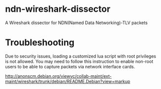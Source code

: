 # ndn-wireshark-dissector
A Wireshark dissector for NDN(Named Data Networking)-TLV packets

# Troubleshooting
Due to security issues, loading a customized lua script with root privileges is not allowed. You may need to follow this instruction to enable non-root users to be able to capture packets via network interface cards.

http://anonscm.debian.org/viewvc/collab-maint/ext-maint/wireshark/trunk/debian/README.Debian?view=markup
